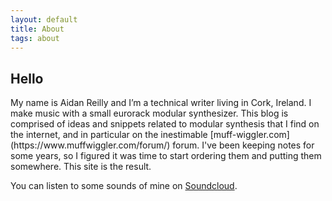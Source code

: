 ```yaml
---
layout: default
title: About
tags: about
---
```

<h2>Hello</h2>
My name is Aidan Reilly and I’m a technical writer living in Cork, Ireland. I make music with a small eurorack modular synthesizer. This blog is comprised of ideas and snippets related to modular synthesis that I find on the internet, and in particular on the inestimable [muff-wiggler.com](https://www.muffwiggler.com/forum/) forum. I've been keeping notes for some years, so I figured it was time to start ordering them and putting them somewhere. This site is the result.

You can listen to some sounds of mine on [Soundcloud](http://soundcloud.com/oootini).
